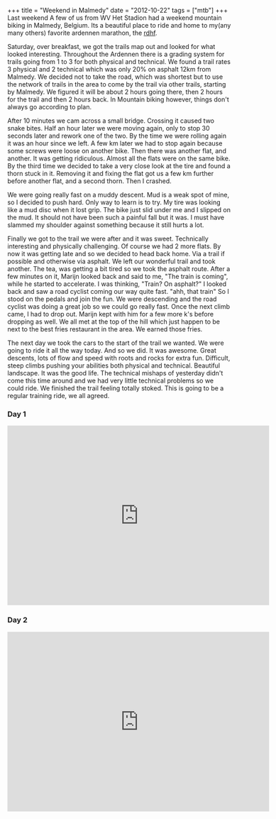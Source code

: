 +++
title = "Weekend in Malmedy"
date = "2012-10-22"
tags = ["mtb"]
+++
Last weekend A few of us from WV Het Stadion had a weekend mountain biking in Malmedy, Belgium. Its a beautiful place to ride and home to my(any many others) favorite ardennen marathon, the [rdhf](rdhf.be).

Saturday, over breakfast, we got the trails map out and looked for what looked interesting. Throughout the Ardennen there is a grading system for trails going from 1 to 3 for both physical and technical. We found a trail rates 3 physical and 2 technical which was only 20% on asphalt 12km from Malmedy. We decided not to take the road, which was shortest but to use the network of trails in the area to come by the trail via other trails, starting by Malmedy. We figured it will be about 2 hours going there, then 2 hours for the trail and then 2 hours back. In Mountain biking however, things don't always go according to plan.

After 10 minutes we cam across a small bridge. Crossing it caused two snake bites. Half an hour later we were moving again, only to stop 30 seconds later and rework one of the two. By the time we were rolling again it was an hour since we left. A few km later we had to stop again because some screws were loose on another bike. Then there was another flat, and another. It was getting ridiculous. Almost all the flats were on the same bike. By the third time we decided to take a very close look at the tire and found a thorn stuck in it. Removing it and fixing the flat got us a few km further before another flat, and a second thorn. Then I crashed.

We were going really fast on a muddy descent. Mud is a weak spot of mine, so I decided to push hard. Only way to learn is to try. My tire was looking like a mud disc when it lost grip. The bike just slid under me and I slipped on the mud. It should not have been such a painful fall but it was. I must have slammed my shoulder against something because it still hurts a lot.

Finally we got to the trail we were after and it was sweet. Technically interesting and physically challenging. Of course we had 2 more flats. By now it was getting late and so we decided to head back home. Via a trail if possible and otherwise via asphalt. We left our wonderful trail and took another. The tea, was getting a bit tired so we took the asphalt route. After a few minutes on it, Marijn looked back and said to me, "The train is coming", while he started to accelerate. I was thinking, "Train? On asphalt?" I looked back and saw a road cyclist coming our way quite fast. "ahh, that train" So I stood on the pedals and join the fun. We were descending and the road cyclist was doing a great job so we could go really fast. Once the next climb came, I had to drop out. Marijn kept with him for a few more k's before dropping as well. We all met at the top of the hill which just happen to be next to the best fries restaurant in the area. We earned those fries.

The next day we took the cars to the start of the trail we wanted. We were going to ride it all the way today. And so we did. It was awesome. Great descents, lots of flow and speed with roots and rocks for extra fun.  Difficult, steep  climbs pushing your abilities both physical and technical. Beautiful landscape. It was the good life. The technical mishaps of yesterday didn't come this time around and we had very little technical problems so we could ride. We finished the trail feeling totally stoked. This is going to be a regular training  ride, we all agreed.

### Day 1
<iframe height='405' width='590' frameborder='0' allowtransparency='true' scrolling='no' src='http://app.strava.com/runs/25692116/embed/9ce669157229994d437083d9b2ec3a0f88f50c8f'></iframe>

### Day 2
<iframe height='405' width='590' frameborder='0' allowtransparency='true' scrolling='no' src='http://app.strava.com/runs/25692288/embed/c542b6b31a40a6aed1d9831671ac7bbb849287e2'></iframe>
